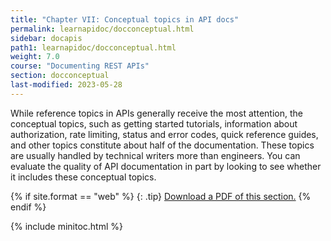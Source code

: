 ```yaml
---
title: "Chapter VII: Conceptual topics in API docs"
permalink: learnapidoc/docconceptual.html
sidebar: docapis
path1: learnapidoc/docconceptual.html
weight: 7.0
course: "Documenting REST APIs"
section: docconceptual
last-modified: 2023-05-28
---
```


While reference topics in APIs generally receive the most attention, the conceptual topics, such as getting started tutorials, information about authorization, rate limiting, status and error codes, quick reference guides, and other topics constitute about half of the documentation. These topics are usually handled by technical writers more than engineers. You can evaluate the quality of API documentation in part by looking to see whether it includes these conceptual topics.

{% if site.format == "web" %}
{: .tip}
<a class="noCrossRef" href="https://s3.us-west-1.wasabisys.com/learnapidoc-outputs/docapis_seven.pdf"><i class="fa fa-file-pdf-o"></i> Download a PDF of this section.</a>
{% endif %}

{% include minitoc.html %}

